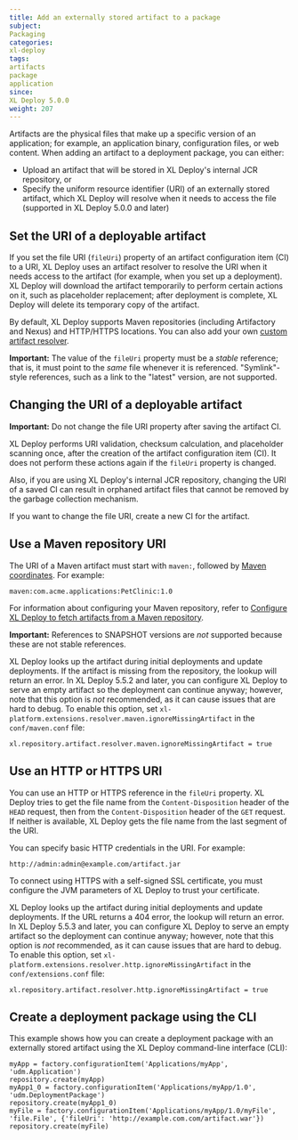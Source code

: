 ```yaml
---
title: Add an externally stored artifact to a package
subject:
Packaging
categories:
xl-deploy
tags:
artifacts
package
application
since:
XL Deploy 5.0.0
weight: 207
---
```


Artifacts are the physical files that make up a specific version of an application; for example, an application binary, configuration files, or web content. When adding an artifact to a deployment package, you can either:

* Upload an artifact that will be stored in XL Deploy's internal JCR repository, or
* Specify the uniform resource identifier (URI) of an externally stored artifact, which XL Deploy will resolve when it needs to access the file (supported in XL Deploy 5.0.0 and later)

## Set the URI of a deployable artifact

If you set the file URI (`fileUri`) property of an artifact configuration item (CI) to a URI, XL Deploy uses an artifact resolver to resolve the URI when it needs access to the artifact (for example, when you set up a deployment). XL Deploy will download the artifact temporarily to perform certain actions on it, such as placeholder replacement; after deployment is complete, XL Deploy will delete its temporary copy of the artifact.

By default, XL Deploy supports Maven repositories (including Artifactory and Nexus) and HTTP/HTTPS locations. You can also add your own [custom artifact resolver](/xl-deploy/how-to/extend-the-external-artifact-storage-feature.html).

**Important:** The value of the `fileUri` property must be a *stable* reference; that is, it must point to the *same* file whenever it is referenced. "Symlink"-style references, such as a link to the "latest" version, are not supported.

## Changing the URI of a deployable artifact

**Important:** Do not change the file URI property after saving the artifact CI.

XL Deploy performs URI validation, checksum calculation, and placeholder scanning once, after the creation of the artifact configuration item (CI). It does not perform these actions again if the `fileUri` property is changed.

Also, if you are using XL Deploy's internal JCR repository, changing the URI of a saved CI can result in orphaned artifact files that cannot be removed by the garbage collection mechanism.

If you want to change the file URI, create a new CI for the artifact.

## Use a Maven repository URI

The URI of a Maven artifact must start with `maven:`, followed by [Maven coordinates](http://maven.apache.org/pom.html#Maven_Coordinates). For example:

    maven:com.acme.applications:PetClinic:1.0

For information about configuring your Maven repository, refer to [Configure XL Deploy to fetch artifacts from a Maven repository](/xl-deploy/how-to/configure-xl-deploy-to-fetch-artifacts-from-a-maven-repository.html).

**Important:** References to SNAPSHOT versions are *not* supported because these are not stable references.

XL Deploy looks up the artifact during initial deployments and update deployments. If the artifact is missing from the repository, the lookup will return an error. In XL Deploy 5.5.2 and later, you can configure XL Deploy to serve an empty artifact so the deployment can continue anyway; however, note that this option is *not* recommended, as it can cause issues that are hard to debug. To enable this option, set `xl-platform.extensions.resolver.maven.ignoreMissingArtifact` in the `conf/maven.conf` file:

    xl.repository.artifact.resolver.maven.ignoreMissingArtifact = true

## Use an HTTP or HTTPS URI

You can use an HTTP or HTTPS reference in the `fileUri` property. XL Deploy tries to get the file name from the `Content-Disposition` header of the `HEAD` request, then from the `Content-Disposition` header of the `GET` request. If neither is available, XL Deploy gets the file name from the last segment of the URI.

You can specify basic HTTP credentials in the URI. For example:

    http://admin:admin@example.com/artifact.jar

To connect using HTTPS with a self-signed SSL certificate, you must configure the JVM parameters of XL Deploy to trust your certificate.

XL Deploy looks up the artifact during initial deployments and update deployments. If the URL returns a 404 error, the lookup will return an error. In XL Deploy 5.5.3 and later, you can configure XL Deploy to serve an empty artifact so the deployment can continue anyway; however, note that this option is *not* recommended, as it can cause issues that are hard to debug. To enable this option, set `xl-platform.extensions.resolver.http.ignoreMissingArtifact` in the `conf/extensions.conf` file:

    xl.repository.artifact.resolver.http.ignoreMissingArtifact = true

## Create a deployment package using the CLI

This example shows how you can create a deployment package with an externally stored artifact using the XL Deploy command-line interface (CLI):

    myApp = factory.configurationItem('Applications/myApp', 'udm.Application')
    repository.create(myApp)
    myApp1_0 = factory.configurationItem('Applications/myApp/1.0', 'udm.DeploymentPackage')
    repository.create(myApp1_0)
    myFile = factory.configurationItem('Applications/myApp/1.0/myFile', 'file.File', {'fileUri': 'http://example.com.com/artifact.war'})
    repository.create(myFile)
